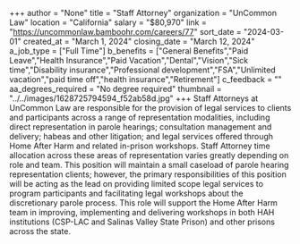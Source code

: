 +++
author = "None"
title = "Staff Attorney"
organization = "UnCommon Law"
location = "California"
salary = "$80,970"
link = "https://uncommonlaw.bamboohr.com/careers/77"
sort_date = "2024-03-01"
created_at = "March 1, 2024"
closing_date = "March 12, 2024"
a_job_type = ["Full Time"]
b_benefits = ["General Benefits","Paid Leave","Health Insurance","Paid Vacation","Dental","Vision","Sick time","Disability insurance","Professional development","FSA","Unlimited vacation","paid time off","health insurance","Retirement"]
c_feedback = ""
aa_degrees_required = "No degree required"
thumbnail = "../../images/1628725794594_f52ab58d.jpg"
+++
Staff Attorneys at UnCommon Law are responsible for the provision of legal services to clients and participants across a range of representation modalities, including direct representation in parole hearings; consultation management and delivery; habeas and other litigation; and legal services offered through Home After Harm and related in-prison workshops. Staff Attorney time allocation across these areas of representation varies greatly depending on role and team. This position will maintain a small caseload of parole hearing representation clients; however, the primary responsibilities of this position will be acting as the lead on providing limited scope legal services to program participants and facilitating legal workshops about the discretionary parole process. This role will support the Home After Harm team in improving, implementing and delivering workshops in both HAH institutions (CSP-LAC and Salinas Valley State Prison) and other prisons across the state.